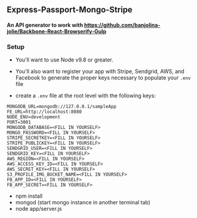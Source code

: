 ## Express-Passport-Mongo-Stripe

#### An API generator to work with https://github.com/banjolina-jolie/Backbone-React-Browserify-Gulp


### Setup

- You'll want to use Node v9.8 or greater.

- You'll also want to register your app with Stripe, Sendgrid, AWS, and Facebook to generate the proper keys necessary to populate your `.env` file

- create a `.env` file at the root level with the following keys:

```
MONGODB_URL=mongodb://127.0.0.1/sampleApp
FE_URL=http://localhost:8080
NODE_ENV=development
PORT=3001
MONGODB_DATABASE=<FILL IN YOURSELF>
MONGO_PASSWORD=<FILL IN YOURSELF>
STRIPE_SECRETKEY=<FILL IN YOURSELF>
STRIPE_PUBLICKEY=<FILL IN YOURSELF>
SENDGRID_USER=<FILL IN YOURSELF>
SENDGRID_KEY=<FILL IN YOURSELF>
AWS_REGION=<FILL IN YOURSELF>
AWS_ACCESS_KEY_ID=<FILL IN YOURSELF>
AWS_SECRET_KEY=<FILL IN YOURSELF>
S3_PROFILE_IMG_BUCKET_NAME=<FILL IN YOURSELF>
FB_APP_ID=<FILL IN YOURSELF>
FB_APP_SECRET=<FILL IN YOURSELF>
```



- npm install
- mongod (start mongo instance in another terminal tab)
- node app/server.js
